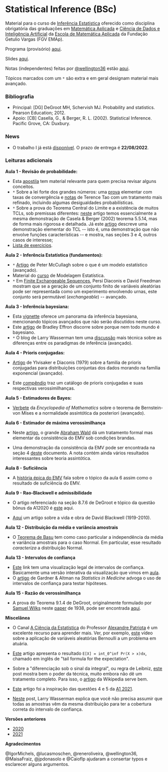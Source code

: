 # Statistical Inference (BSc)

Material para o curso de [Inferência Estatística](https://emap.fgv.br/disciplina/inferencia-estatistica-0) oferecido como disciplina obrigatória das graduações em [Matemática Aplicada](https://emap.fgv.br/curso/matematica-aplicada) e [Ciência de Dados e Inteligência Artificial](https://emap.fgv.br/curso/ciencia-de-dados-e-inteligencia-artificial) da [Escola de Matemática Aplicada](https://emap.fgv.br/) da Fundação Getulio Vargas (FGV EMAp). 

Programa (provisório) [aqui](https://docs.google.com/spreadsheets/d/1hXvrf1YdXj9c_hQCytV3-ka9J2flK8u-DDAuqkg59tQ/edit?usp=sharing).

Slides [aqui](https://github.com/maxbiostat/Statistical_Inference_BSc/blob/master/slides/inferencia.pdf).

Notas (independentes) feitas por [@wellington36](https://github.com/wellington36) estão [aqui](https://github.com/wellington36/Resumos_EMAP-FGV/blob/main/4%20periodo/Inferencia_estatistica.pdf). 

Tópicos marcados com um `*` são extra e em geral designam material mais avançado.

### Bibliografia

- Principal: [DG] DeGroot MH, Schervish MJ. Probability and statistics. Pearson Education; 2012.
- Apoio: [CB] Casella, G., & Berger, R. L. (2002). Statistical Inference. Pacific Grove, CA: Duxbury.

### News

- O trabalho I já está [disponível](https://github.com/maxbiostat/Statistical_Inference_BSc/blob/master/trabalhos/trabalho_I.pdf). O prazo de entrega é **22/08/2022**.

### Leituras adicionais

**Aula 1 - Revisão de probabilidade:**

- Esta [apostila](https://sites.google.com/site/probfgv/teoria-da-probabilidade-20211?authuser=0) tem material relevante para quem precisa revisar alguns conceitos. 
- `*` Sobre a lei forte dos grandes números: uma [prova](http://www.im.ufrj.br/nuno/SLLN.pdf) elementar com taxas de convergência e [notas](https://terrytao.wordpress.com/2008/06/18/the-strong-law-of-large-numbers/) de Terence Tao com um tratamento mais refinado, incluindo algumas desigualdades probabilísticas. 
- `*` Sobre a prova do Teorema Central do Limite e a existência de muitos TCLs, sob premissas diferentes: [neste](http://downloads.hindawi.com/journals/aaa/2013/294910.pdf) artigo temos essencialmente a mesma demonstração de Casela & Berger (2002) teorema 5.5.14, mas de forma mais rigorosa e detalhada. 
Já este [artigo](https://github.com/maxbiostat/Statistical_Inference_BSc/blob/master/material_apoio/Trotter1959_Article_AnElementaryProofOfTheCentralL.pdf) descreve uma demonstração elementar do TCL -- isto é, uma demonstração que não envolve funções características -- e mostra, nas seções 3 e 4, outros casos de interesse;
- [Lista de exercícios](https://github.com/maxbiostat/Statistical_Inference_BSc/blob/master/exercicios/exerc%C3%ADcios_revis%C3%A3o_probabilidade.pdf).

**Aula 2 - Inferência Estatística (fundamentos):**

- `*` [Artigo](https://projecteuclid.org/download/pdf_1/euclid.aos/1035844977) de Peter McCullagh sobre o que é um modelo estatístico (avançado).
- Material do [curso](https://github.com/maxbiostat/stats_modelling) de Modelagem Estatística. 
- `*` Em [Finite Exchangeable Sequences](https://www.jstor.org/stable/pdf/2242823.pdf), Persi Diaconis e David Freedman mostram que se a geração de um conjunto finito de variáveis aleatórias pode ser representada como um experimento envolvendo urnas, este conjunto será permutável (_exchangeable_) -- avançado.  

**Aula 3 - Inferência bayesiana:**

- Esta [vignette](https://cran.r-project.org/web/packages/LaplacesDemon/vignettes/BayesianInference.pdf) oferece um panorama da inferência bayesiana, mencionando tópicos avançados que não serão discutidos neste curso.  
- Este [artigo](http://www.cs.ru.nl/P.Lucas/teaching/CI/efron.pdf) de Bradley Effron discorre sobre porque nem todo mundo é bayesiano.
- `*` O blog de Larry Wasserman tem uma [discussão](https://normaldeviate.wordpress.com/2012/11/17/what-is-bayesianfrequentist-inference/) mais técnica sobre as diferenças entre os paradigmas de inferência (avançado).

**Aula 4 - Prioris conjugadas:**

- [Artigo](https://projecteuclid.org/euclid.aos/1176344611) de Ylvisaker e Diaconis (1979) sobre a familia de prioris conjugadas para distribuições conjuntas dos dados morando na família exponencial (avançado).

- Este [compêndio](https://www.johndcook.com/CompendiumOfConjugatePriors.pdf) traz um catálogo de prioris conjugadas e suas respectivas verossimilhanças.

**Aula 5 - Estimadores de Bayes:**

- [Verbete](https://encyclopediaofmath.org/wiki/Bernstein-von_Mises_theorem) da _Encyclopedia of Mathematics_ sobre o teorema de Bernstein-von Mises e a normalidade assintótica da posteriori (avançado).

**Aula 6 - Estimador de máxima verossimilhança**

- Neste [artigo](https://www.jstor.org/stable/pdf/2236315.pdf?casa_token=vEzRlL3BCkMAAAAA:YCNdxwXeHAO4Kv5NktCHa8xMBbjnYBwIR9L90nwI966gZlEhugejQnXkJrVlFM-NHYVRnyafYs3hXQ8TmxyCvDEkffhwX1GK0GvmU5wRfUYB1nEhxhXtvg), o grande [Abraham Wald](https://en.wikipedia.org/wiki/Abraham_Wald) dá um tratamento formal mas elementar da consistência do EMV sob condições brandas.

- Uma demonstração da consistência da EMV pode ser encontrada na seção 4 [deste](http://www.stat.cmu.edu/~larry/=stat705/Lecture9.pdf) documento. 
A nota contém ainda vários resultados interessantes sobre teoria assintótica.

**Aula  8 - Suficiência**

- A [história épica do EMV](https://www.ime.usp.br/~abe/lista/pdfW987Cm4f2K.pdf) fala sobre o tópico da aula 6 assim como o resultado de suficiência do EMV.

**Aula 9 - Rao-Blackwell e admissibilidade**

- O artigo referenciado na seção 8.7.6 de DeGroot e tópico da questão bônus da A12020 é [este](https://idp.springer.com/authorize/casa?redirect_uri=https://link.springer.com/content/pdf/10.1007/BF02868569.pdf&casa_token=06U6kaM0_dkAAAAA:zGbdUZ6Zr0CBkpomi8nqnu_zL2PN907WvgfWZlTZxNx90z3L3BpVIZAbJELosJhCzPrdY-iDbOFBltpq) aqui. 

- [Aqui](http://eblackcu.net/portal/archive/files/blackwell-article-jstor_f4b0f250fc.pdf) um artigo sobre a vida e obra de David Blackwell (1919-2010). 

**Aula 12 - Distribuição da média e variância amostrais**

- O [Teorema de Basu](https://en.wikipedia.org/wiki/Basu%27s_theorem)  tem como caso particular a independência da média e variância amostrais para o caso Normal.
Em particular, esse resultado _caracteriza_ a distribuição Normal.

**Aula 13 - Intervalos de confiança**

- [Este](https://rpsychologist.com/d3/ci/) link tem uma visualização legal de intervalos de confiança.
Basicamente uma versão interativa da visualização que vimos em [aula](https://github.com/maxbiostat/Statistical_Inference_BSc/blob/master/code/IC_normal.r).
- O [artigo](https://www.ncbi.nlm.nih.gov/pmc/articles/PMC1339793/pdf/bmjcred00225-0036.pdf) de Gardner & Altman na _Statistics in Medicine_ advoga o uso de intervalos de confiança para testar hipóteses.

**Aula 15 - Razão de verossimilhança**

- A prova do Teorema 9.1.4 de DeGroot, originalmente formulado por [Samuel Wilks](https://en.wikipedia.org/wiki/Samuel_S._Wilks) neste [paper](https://projecteuclid.org/euclid.aoms/1177732360) de 1938, pode ser encontrada [aqui](http://math.bu.edu/people/cgineste/classes/ma782/p/w1_2.pdf). 


**Miscelânea**
- O Canal [A Ciência da Estatística](https://www.youtube.com/c/ACi%C3%AAnciadaEstat%C3%ADstica) do Professor [Alexandre Patriota](https://www.ime.usp.br/~patriota/) é um excelente recurso para aprender mais. Ver, por exemplo, [este](https://www.youtube.com/watch?v=knmMunEzdZo) vídeo sobre a aplicação de variáveis aleatórias Bernoulli a um problema em atuária. 

- [Este](https://stat.uiowa.edu/sites/stat.uiowa.edu/files/cae/Lo_Expectation.pdf) artigo apresenta o resultado `E[X] = int_0^inf Pr(X > x)dx`, chamado em inglês de "tail formula for the expectation".
- Sobre a "diferenciação sob o sinal da integral", ou regra de Leibniz, [este](https://medium.com/cantors-paradise/richard-feynmans-integral-trick-e7afae85e25c) post mostra bem o poder da técnica, muito embora não dê um tratamento completo. Para isso, o [artigo](https://en.wikipedia.org/wiki/Leibniz_integral_rule) da Wikipedia serve bem.
- [Este](https://www.ncbi.nlm.nih.gov/pmc/articles/PMC4960505/) artigo foi a inspiração das questões 4 e 5 da [A1 2021](https://github.com/maxbiostat/Statistical_Inference_BSc/blob/master/provas/A12021_solucoes.pdf). 

- [Neste](https://normaldeviate.wordpress.com/2012/11/17/what-is-bayesianfrequentist-inference/) post, Larry Wasserman explica que você não precisa assumir que todas as amostras vêm da mesma distribuição para ter a cobertura correta do intervalo de confiança.

**Versões anteriores**
- [2020](https://github.com/maxbiostat/Statistical_Inference_BSc/releases/tag/2020-2)
- [2021](https://github.com/maxbiostat/Statistical_Inference_BSc/releases/tag/2021-2)

**Agradecimentos**

@IgorMichels, @lucasmoschen, @reneroliveira, @wellington36, @MaisaFraiz, @jpdonasolo e @Caioflp ajudaram a consertar typos e esclarecer alguns argumentos. 
